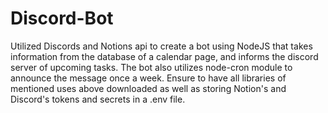 # Discord-Bot
Utilized Discords and Notions api to create a bot using NodeJS that takes information from the database of a calendar page, and informs the discord server of upcoming tasks. The bot also utilizes node-cron module to announce the message once a week. Ensure to have all libraries of mentioned uses above downloaded as well as storing Notion's and Discord's tokens and secrets in a .env file.
